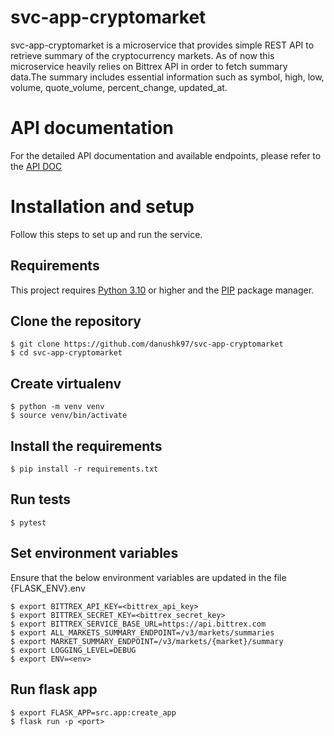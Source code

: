 # svc-app-cryptomarket

svc-app-cryptomarket is a microservice that provides simple REST API to retrieve
summary of the cryptocurrency markets. As of now this microservice heavily
relies on Bittrex API in order to fetch summary data.The summary includes
essential information such as symbol, high, low, volume, quote_volume, 
percent_change, updated_at.

# API documentation

For the detailed API documentation and available endpoints, please refer
to the [API DOC](http://127.0.0.1:5000/v3/ui/)

# Installation and setup

Follow this steps to set up and run the service.

## Requirements

This project requires [Python 3.10](https://www.python.org/downloads/release/python-3100/) 
or higher and the [PIP](https://pip.pypa.io/en/stable/) package manager.

## Clone the repository

```console
$ git clone https://github.com/danushk97/svc-app-cryptomarket
$ cd svc-app-cryptomarket
```

## Create virtualenv

```console
$ python -m venv venv
$ source venv/bin/activate
```

## Install the requirements

```console
$ pip install -r requirements.txt
```

## Run tests

```console
$ pytest
```

## Set environment variables

Ensure that the below environment variables are updated in the file
{FLASK_ENV}.env

```console
$ export BITTREX_API_KEY=<bittrex_api_key>
$ export BITTREX_SECRET_KEY=<bittrex_secret_key>
$ export BITTREX_SERVICE_BASE_URL=https://api.bittrex.com
$ export ALL_MARKETS_SUMMARY_ENDPOINT=/v3/markets/summaries
$ export MARKET_SUMMARY_ENDPOINT=/v3/markets/{market}/summary
$ export LOGGING_LEVEL=DEBUG
$ export ENV=<env>
```

## Run flask app

```console
$ export FLASK_APP=src.app:create_app
$ flask run -p <port>
```